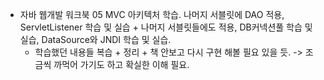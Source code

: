 - 자바 웹개발 워크북
  05 MVC 아키텍처 학습.
  나머지 서블릿에 DAO 적용, ServletListener 학습 및 실습 + 나머지 서블릿들에도 적용, DB커넥션풀 학습 및 실습, DataSource와 JNDI 학습 및 실습.
  - 학습했던 내용들 복습 + 정리 + 책 안보고 다시 구현 해볼 필요 있을 듯.
    -> 조금씩 까먹어 가기도 하고 확실한 이해 필요.
